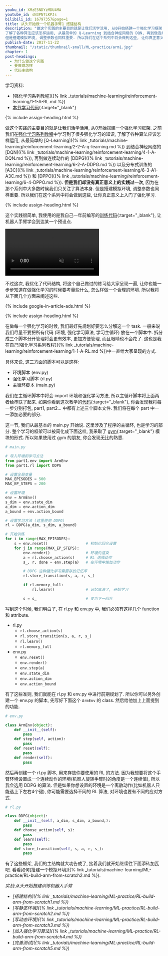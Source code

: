 ```yaml
---
youku_id: XMzE5NDYzMDU4MA
youtube_id: sN3PN7LKPJs
bilibili_id: 16797357&page=1
title: 从头开始做一个机器手臂1 搭建结构
description: "做这个实践的主要目的就是让我们活学活用, 从0开始搭建一个强化学习框架. 之前我们在强化学习系列教程中学习到了很多强化学习的知识,
了解了各种算法应该怎样运用, 从最简单的 Q-Learning 到结合神经网络的 DQN, 再到做连续动作的DDPG以及分布式训练的 A3C 和 DPPO. 但是我们却没有真正意义上的实践过一次, 因为在那个系列中大多数时候我们只关注了算法本身.
但是搭建模拟环境, 调整参数也同样重要. 所以我们在这个系列中将会做到这些, 让你真正意义上入门了强化学习."
publish-date: 2017-11-22
thumbnail: "/static/thumbnail-small/ML-practice/arm1.jpg"
chapter: 1
post-headings:
  - 为什么做这个实践
  - 要做成怎样
  - 代码主结构
---
```


学习资料:
  * [强化学习系列教程]({% link _tutorials/machine-learning/reinforcement-learning/1-1-A-RL.md %})
  * [本节学习代码](https://github.com/MorvanZhou/train-robot-arm-from-scratch/tree/master/part1){:target="_blank"}



{% include assign-heading.html %}

做这个实践的主要目的就是让我们活学活用, 从0开始搭建一个强化学习框架. 之前我们在[强化学习系列教程](/tutorials/machine-learning/reinforcement-learning/)中学习到了很多强化学习的知识,
了解了各种算法应该怎样运用, 从最简单的 [Q-Learning]({% link _tutorials/machine-learning/reinforcement-learning/2-2-A-q-learning.md %}) 到结合神经网络的
[DQN]({% link _tutorials/machine-learning/reinforcement-learning/4-1-A-DQN.md %}), 再到做连续动作的 [DDPG]({% link _tutorials/machine-learning/reinforcement-learning/6-2-A-DDPG.md %}) 以及分布式训练的 [A3C]({% link _tutorials/machine-learning/reinforcement-learning/6-3-A1-A3C.md %})
和 [DPPO]({% link _tutorials/machine-learning/reinforcement-learning/6-4-DPPO.md %}). **但是我们却没有真正意义上的实践过一次**, 因为在那个系列中大多数时候我们只关注了算法本身.
但是搭建模拟环境, 调整参数也同样重要. 所以我们在这个系列中将会做到这些, 让你真正意义上入门了强化学习.




{% include assign-heading.html %}

这个实践很简单, 我使用的是我自己一年前编写的[训练代码](https://github.com/MorvanZhou/Reinforcement-learning-with-tensorflow/tree/master/experiments/Robot_arm){:target="_blank"},
让机器人手臂学会到达某一个预设点.

<video class="tut-content-video" controls loop autoplay muted>
  <source src="/static/results/reinforcement-learning/experiment_arm.mp4" type="video/mp4">
  Your browser does not support HTML5 video.
</video>

不过这次, 我优化了代码结构, 将这个自己做过的练习给大家呈现一遍, 让你也能一步步知道在做强化学习的时候要考量些什么, 怎么样做一个合理的环境.
所以我将从下面几个方面来阐述这些.






{% include google-in-article-ads.html %}

{% include assign-heading.html %}

在做每一个强化学习的时候, 我们最好先规划好要怎么分解这一个 task. 一般来说我们尽量不要把所有代码 (环境, 强化学习算法, 学习主循环) 放在一个脚本中.
拆分成三个脚本分开管理将会更有效率, 更加方便管理, 而且眼睛也不会花了. 这也是我在自己[强化学习系列教程]({% link _tutorials/machine-learning/reinforcement-learning/1-1-A-RL.md %})中一直给大家呈现的方式.

具体来说, 这三方面的脚本可以是这样:

* 环境脚本 (env.py)
* 强化学习脚本 (rl.py)
* 主循环脚本 (main.py)

我们在主循环脚本中将会 import 环境和强化学习方法, 所以主循环脚本将上面两者给串联了起来.
如果你看到这次教学的[代码](https://github.com/MorvanZhou/train-robot-arm-from-scratch/){:target="_blank"},
你会发现我将每一步分别打包, part1, part2... 中都有上述三个脚本文件. 我们将在每个 part 中一一添加必要的部分.

这一节, 我们从最基本的 main.py 开始说. 这里涉及了程序的主循环, 也是学习的部分. 整个学习的框架可以被简化成下面这样,
我采取了 [gym](https://gym.openai.com/docs/){:target="_blank"} 模块的形式. 所以如果使用过 gym 的朋友, 你会发现无比的熟悉.

```python
# main.py

# 导入环境和学习方法
from part1.env import ArmEnv
from part1.rl import DDPG

# 设置全局变量
MAX_EPISODES = 500
MAX_EP_STEPS = 200

# 设置环境
env = ArmEnv()
s_dim = env.state_dim
a_dim = env.action_dim
a_bound = env.action_bound

# 设置学习方法 (这里使用 DDPG)
rl = DDPG(a_dim, s_dim, a_bound)

# 开始训练
for i in range(MAX_EPISODES):
    s = env.reset()                 # 初始化回合设置
    for j in range(MAX_EP_STEPS):
        env.render()                # 环境的渲染
        a = rl.choose_action(s)     # RL 选择动作
        s_, r, done = env.step(a)   # 在环境中施加动作

        # DDPG 这种强化学习需要存放记忆库
        rl.store_transition(s, a, r, s_)

        if rl.memory_full:
            rl.learn()              # 记忆库满了, 开始学习

        s = s_                      # 变为下一回合
```

写到这个时候, 我们明白了, 在 rl.py 和 env.py 中, 我们必须有这样几个 function 和 attribute.

* rl.py
  * `rl.choose_action(s)`
  * `rl.store_transition(s, a, r, s_)`
  * `rl.learn()`
  * `rl.memory_full`
* env.py
  * `env.reset()`
  * `env.render()`
  * `env.step(a)`
  * `env.state_dim`
  * `env.action_dim`
  * `env.action_bound`

有了这些准则, 我们就能在 rl.py 和 env.py 中进行前期规划了. 所以你可以另外创建一个 env.py 的脚本,
先写好下面这个 `ArmEnv` 的 class. 然后给他加上上面提到的功能.

```python
# env.py

class ArmEnv(object):
    def __init__(self):
        pass
    def step(self, action):
        pass
    def reset(self):
        pass
    def render(self):
        pass
```

然后再创建一个 rl.py 脚本, 用来存放你要使用的 RL 的方法. 因为我想要将这个手臂环境设置成一个连续动作的环境(机器人旋转手臂时的角度是一个连续值),
所以我会选用 DDPG 的算法. 但是如果你想设置的环境是一个离散动作(比如机器人只能选上下左右4个键), 你可能需要选择不同的 RL 算法, 对环境也要有不同的应对方式.

```python
# rl.py

class DDPG(object):
    def __init__(self, a_dim, s_dim, a_bound,):
        pass
    def choose_action(self, s):
        pass
    def learn(self):
        pass
    def store_transition(self, s, a, r, s_):
        pass
```

有了这些框架, 我们的主结构就大功告成了, 接着我们就开始继续往下面添砖加瓦吧. 看看如何[搭建一个模拟环境]({% link _tutorials/machine-learning/ML-practice/RL-build-arm-from-scratch2.md %}).

*实战:从头开始搭建训练机器人手臂*

* *[搭建结构]({% link _tutorials/machine-learning/ML-practice/RL-build-arm-from-scratch1.md %})*
* *[写静态环境]({% link _tutorials/machine-learning/ML-practice/RL-build-arm-from-scratch2.md %})*
* *[写动态环境]({% link _tutorials/machine-learning/ML-practice/RL-build-arm-from-scratch3.md %})*
* *[加入强化学习算法]({% link _tutorials/machine-learning/ML-practice/RL-build-arm-from-scratch4.md %})*
* *[完善测试]({% link _tutorials/machine-learning/ML-practice/RL-build-arm-from-scratch5.md %})*
